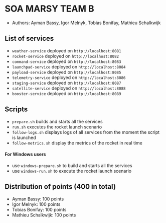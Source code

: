 # SOA MARSY TEAM B

* Authors: Ayman Bassy, Igor Melnyk, Tobias Bonifay, Mathieu Schalkwijk

## List of services

* `weather-service` deployed on `http://localhost:8081`
* `rocket-service` deployed on `http://localhost:8082`
* `command-service` deployed on `http://localhost:8083`
* `launchpad-service` deployed on `http://localhost:8084`
* `payload-service` deployed on `http://localhost:8085`
* `telemetry-service` deployed on `http://localhost:8086`
* `staging-service` deployed on `http://localhost:8087`
* `satellite-service` deployed on `http://localhost:8088`
* `booster-service` deployed on `http://localhost:8089`

## Scripts

* `prepare.sh` builds and starts all the services
* `run.sh` executes the rocket launch scenario
* `follow-logs.sh` displays logs of all services from the moment the script is launched
* `follow-metrics.sh` display the metrics of the rocket in real time

#### For Windows users
* use `windows-prepare.sh` to build and starts all the services
* use `windows-run.sh` to execute the rocket launch scenario

## Distribution of points (400 in total)
* Ayman Bassy: 100 points  
* Igor Melnyk: 100 points  
* Tobias Bonifay: 100 points  
* Mathieu Schalkwijk: 100 points